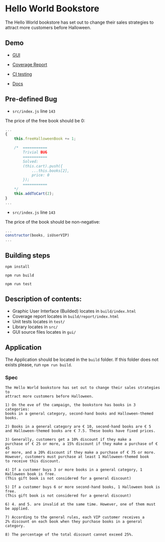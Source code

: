 # Hello World Bookstore
The Hello World bookstore has set out to change their sales strategies to attract more customers before Halloween.

## Demo
- [GUI](https://eminmuhammadi.github.io/helloworld-bookstore/build/)

- [Coverage Report](https://eminmuhammadi.github.io/helloworld-bookstore/build/report/)

- [CI testing](https://github.com/eminmuhammadi/helloworld-bookstore/actions/workflows/startTest.yml)

- [Docs](https://eminmuhammadi.github.io/helloworld-bookstore/docs/Test%20Design.pdf)

## Pre-defined Bug
- ``src/index.js`` line ``143``

The price of the free book should be 0:

```js
...
{
    this.freeHalloweenBook += 1;

    /*  ===========
        Trivial BUG
        ===========
        Solved: 
        (this.cart).push({
            ...this.books[2],
            price: 0
        });
        ===========
    */
    this.addToCart(2);
}
...
```

- ``src/index.js`` line ``143``

The price of the book should be non-negative:

```js
...
constructor(books, isUserVIP)
...
```

## Building steps

```
npm install
```

```
npm run build
```

```
npm run test
```

## Description of contents:

- Graphic User Interface (Builded) locates in ```build/index.html```
- Coverage report locates in ```build/report/index.html```
- Unit tests locates in ```test/```
- Library locates in ```src/```
- GUI source files locates in ```gui/```

## Application
The Application should be located in the ```build``` folder. If this folder does not
exists please, run ```npm run build```.

### Spec 
```
The Hello World bookstore has set out to change their sales strategies to 
attract more customers before Halloween.
 
1) On the eve of the campaign, the bookstore has books in 3 categories: 
books in a general category, second-hand books and Halloween-themed books.
 
2) Books in a general category are € 10, second-hand books are € 5 
and Halloween-themed books are € 7.5. These books have fixed prices.
 
3) Generally, customers get a 10% discount if they make a 
purchase of € 25 or more, a 15% discount if they make a purchase of € 45 
or more, and a 20% discount if they make a purchase of € 75 or more. 
However, customers must purchase at least 1 Halloween-themed book
to receive this discount.
 
4) If a customer buys 3 or more books in a general category, 1 Halloween book is free. 
(This gift book is not considered for a general discount)
 
5) If a customer buys 6 or more second-hand books, 1 Halloween book is free. 
(This gift book is not considered for a general discount)
 
6) 4. and 5. are invalid at the same time. However, one of them must be applied.
 
7) According to the general rules, each VIP customer receives a 
2% discount on each book when they purchase books in a general category.
 
8) The percentage of the total discount cannot exceed 25%.
```
